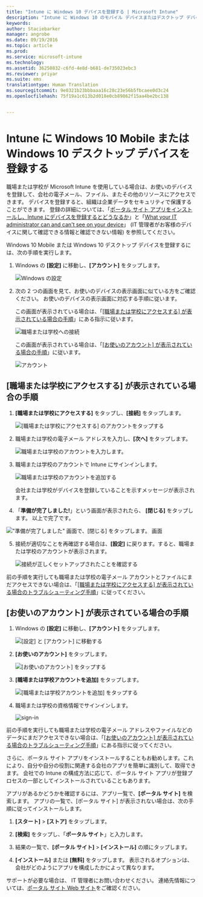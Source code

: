 ```yaml
---
title: "Intune に Windows 10 デバイスを登録する | Microsoft Intune"
description: "Intune に Windows 10 のモバイル デバイスまたはデスクトップ デバイスを登録する方法について説明します"
keywords: 
author: Staciebarker
manager: angrobe
ms.date: 09/19/2016
ms.topic: article
ms.prod: 
ms.service: microsoft-intune
ms.technology: 
ms.assetid: 36250832-c6fd-4e8d-b681-de735023ebc3
ms.reviewer: priyar
ms.suite: ems
translationtype: Human Translation
ms.sourcegitcommit: 9e0321b23bbbaaa16c28c23e56b5fbcaee0d3c24
ms.openlocfilehash: 75f19a1c613b2d018e0cb89862f15aa4be2bc138


---
```



# Intune に Windows 10 Mobile または Windows 10 デスクトップ デバイスを登録する

職場または学校が Microsoft Intune を使用している場合は、お使いのデバイスを登録して、会社の電子メール、ファイル、またその他のリソースにアクセスできます。 デバイスを登録すると、組織は企業データをセキュリティで保護することができます。 登録の詳細については、「[ポータル サイト アプリをインストールし、Intune にデバイスを登録するとどうなるか](what-happens-if-you-install-the-company-portal-app-and-enroll-your-device-in-intune-windows.md)」と「[What your IT administrator can and can't see on your device](what-can-your-it-administrator-see-when-you-enroll-your-device-in-intune-windows.md)」 (IT 管理者がお客様のデバイスに関して確認できる情報と確認できない情報) を参照してください。


Windows 10 Mobile または Windows 10 デスクトップ デバイスを登録するには、次の手順を実行します。

1.  Windows の **[設定]** に移動し、**[アカウント]** をタップします。

    ![Windows の設定](./media/w10-enroll-rs1-settings-accounts.png)

2.  次の 2 つの画面を見て、お使いのデバイスの表示画面に似ている方をご確認ください。 お使いのデバイスの表示画面に対応する手順に従います。

    この画面が表示されている場合は、「[[職場または学校にアクセスする] が表示されている場合の手順](#steps-to-follow-if-you-see-access-work-or-school)」にある指示に従います。

    ![職場または学校への接続](./media/w10-enroll-rs1-connect-to-work-or-school.png)

    この画面が表示されている場合は、「[[お使いのアカウント] が表示されている場合の手順](#steps-to-follow-if-you-see-your-account)」に従います。

    ![アカウント](./media/w10-enroll-2-accounts-your-account.png)

## [職場または学校にアクセスする] が表示されている場合の手順

1.  **[職場または学校にアクセスする]** をタップし、**[接続]** をタップします。

    ![[職場または学校にアクセスする] のアカウントをタップする](./media/w10-enroll-rs1-connect-to-work-or-school.png)

2.  職場または学校の電子メール アドレスを入力し、**[次へ]** をタップします。

    ![職場または学校のアカウントを入力します。](./media/w10-enroll-rs1-set-up-work-or-school-account.png)

3. 職場または学校のアカウントで Intune にサインインします。

    ![職場または学校のアカウントを追加する](./media/w10-enroll-rs1-enter-your-credentials.png)

    会社または学校がデバイスを登録していることを示すメッセージが表示されます。

4. 「**準備が完了しました!**」という画面が表示されたら、 **[閉じる]** をタップします。 以上で完了です。

  !["準備が完了しました" 画面で、[閉じる] をタップします。 画面](./media/w10-enroll-rs1-youre-all-set.png)

5. 接続が適切なことを再確認する場合は、**[設定]** に戻ります。すると、職場または学校のアカウントが表示されます。

    ![接続が正しくセットアップされたことを確認する](./media/w10-enroll-rs1-validate-successful-enrollment.png)

前の手順を実行しても職場または学校の電子メール アカウントとファイルにまだアクセスできない場合は、「[[職場または学校にアクセスする] が表示されている場合のトラブルシューティング手順](troubleshoot-your-windows-10-device-windows.md#troubleshooting-steps-to-follow-if-you-see-access-work-or-school)」に従ってください。


## [お使いのアカウント] が表示されている場合の手順

1.  Windows の **[設定]** に移動し、**[アカウント]** をタップします。

    ![[設定] と [アカウント] に移動する](./media/W10-enroll-1-settings-accounts.png)

2.  **[お使いのアカウント]** をタップします。

    ![[お使いのアカウント] をタップする](./media/W10-enroll-2-accounts-your-account.png)

3.  **[職場または学校アカウントを追加]** をタップします。

    ![[職場または学校アカウントを追加] をタップする](./media/w10-enroll-3-add-work-school-acct.png)

4.  職場または学校の資格情報でサインインします。

    ![sign-in](./media/W10-enroll-4-sign-in.png)

前の手順を実行しても職場または学校の電子メール アドレスやファイルなどのデータにまだアクセスできない場合は、「[[お使いのアカウント] が表示されている場合のトラブルシューティング手順](troubleshoot-your-windows-10-device-windows.md#troubleshooting-steps-to-follow-if-you-see-your-account)」にある指示に従ってください。

さらに、ポータル サイト アプリをインストールすることもお勧めします。これにより、自分や自分の役割に関連する会社のアプリを簡単に識別して、取得できます。 会社での Intune の構成方法に応じて、ポータル サイト アプリが登録プロセスの一部としてインストールされていることもあります。

アプリがあるかどうかを確認するには、アプリ一覧で、**[ポータル サイト]** を検索します。 アプリの一覧で、[ポータル サイト] が表示されない場合は、次の手順に従ってインストールします。

1.  **[スタート]** &gt; **[ストア]** をタップします。

2.  **[検索]** をタップし、「**ポータル サイト**」と入力します。

3.  結果の一覧で、**[ポータル サイト]** &gt; **[インストール]** の順にタップします。

4.  **[インストール]** または **[無料]** をタップします。 表示されるオプションは、会社がどのようにアプリを構成したかによって異なります。

サポートが必要な場合は、 IT 管理者にお問い合わせください。 連絡先情報については、[ポータル サイト Web サイト](http://portal.manage.microsoft.com)をご確認ください。





<!--HONumber=Oct16_HO1-->


